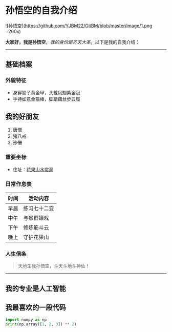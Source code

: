 # 孙悟空的自我介绍 
![孙悟空](https://github.com/YJBM22/GitBM/blob/master/image/1.png =200x)

**大家好，我是孙悟空**，*我的身份是齐天大圣*。以下是我的自我介绍：

---

## 基础档案 

### 外貌特征 
- 身穿锁子黄金甲，头戴凤翅紫金冠
- 手持如意金箍棒，脚踏藕丝步云履

## 我的好朋友 
1. 唐僧
2. 猪八戒
3. ~~沙僧~~

### 重要坐标 
- 住址：[花果山水帘洞](https://baike.baidu.com/item/%E8%8A%B1%E6%9E%9C%E5%B1%B1/3668560)

### 日常作息表 
| 时间       | 活动内容         |
|------------|------------------|
| 早晨       | 练习七十二变     |
| 中午       | 与猴群嬉戏       |
| 下午       | 修炼筋斗云       |
| 晚上       | 守护花果山       |

### 人生信条 
> 天地生我孙悟空，斗天斗地斗神仙！

---

## 我的专业是人工智能

## 我最喜欢的一段代码
```python
import numpy as np
print(np.array([1, 2, 3]) ​** 2)
